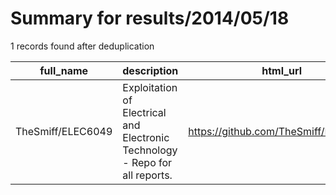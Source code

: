 
# Summary for results/2014/05/18
    
1 records found after deduplication

| full_name | description | html_url | matched_list | matched_count | pushed_at | size | stargazers_count | language | forks_count |
|-------------------|------------------------------------------------------------------------------|--------------------------------------|----------------|-----------------|---------------------------|--------|--------------------|------------|---------------|
| TheSmiff/ELEC6049 | Exploitation of Electrical and Electronic Technology - Repo for all reports. | https://github.com/TheSmiff/ELEC6049 | ['exploit'] | 1 | 2014-05-18 15:34:30+00:00 | 20744 | 0 | TeX | 0 |
